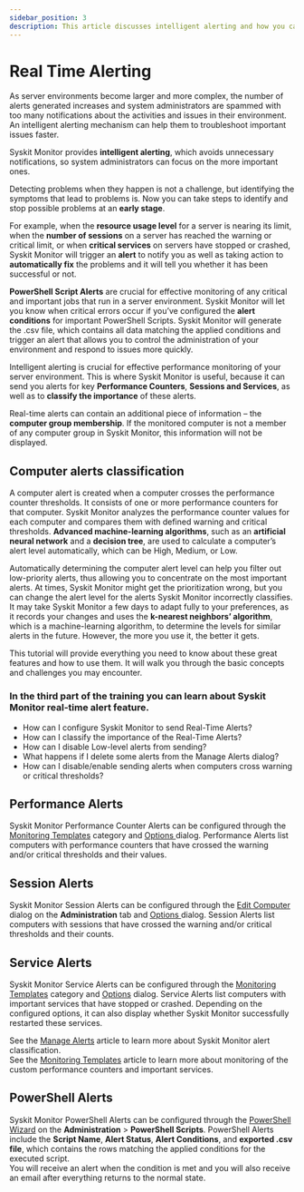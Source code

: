 ```yaml
---
sidebar_position: 3
description: This article discusses intelligent alerting and how you can set up different notifications with Syskit Monitor about the activities and issues in your environment.
---
```


# Real Time Alerting

As server environments become larger and more complex, the number of alerts generated increases and system administrators are spammed with too many notifications about the activities and issues in their environment. An intelligent alerting mechanism can help them to troubleshoot important issues faster.

Syskit Monitor provides **intelligent alerting**, which avoids unnecessary notifications, so system administrators can focus on the more important ones.

Detecting problems when they happen is not a challenge, but identifying the symptoms that lead to problems is. Now you can take steps to identify and stop possible problems at an **early stage**.

For example, when the **resource usage level** for a server is nearing its limit, when the **number of sessions** on a server has reached the warning or critical limit, or when **critical services** on servers have stopped or crashed, Syskit Monitor will trigger an **alert** to notify you as well as taking action to **automatically fix** the problems and it will tell you whether it has been successful or not.

**PowerShell Script Alerts** are crucial for effective monitoring of any critical and important jobs that run in a server environment. Syskit Monitor will let you know when critical errors occur if you’ve configured the **alert conditions** for important PowerShell Scripts. Syskit Monitor will generate the .csv file, which contains all data matching the applied conditions and trigger an alert that allows you to control the administration of your environment and respond to issues more quickly.

Intelligent alerting is crucial for effective performance monitoring of your server environment. This is where Syskit Monitor is useful, because it can send you alerts for key **Performance Counters**, **Sessions and Services**, as well as to **classify the importance** of these alerts.

Real-time alerts can contain an additional piece of information – the **computer group membership**. If the monitored computer is not a member of any computer group in Syskit Monitor, this information will not be displayed.

## Computer alerts classification

A computer alert is created when a computer crosses the performance counter thresholds. It consists of one or more performance counters for that computer. Syskit Monitor analyzes the performance counter values for each computer and compares them with defined warning and critical thresholds. **Advanced machine-learning algorithms**, such as an **artificial neural network** and a **decision tree**, are used to calculate a computer’s alert level automatically, which can be High, Medium, or Low.

Automatically determining the computer alert level can help you filter out low-priority alerts, thus allowing you to concentrate on the most important alerts. At times, Syskit Monitor might get the prioritization wrong, but you can change the alert level for the alerts Syskit Monitor incorrectly classifies. It may take Syskit Monitor a few days to adapt fully to your preferences, as it records your changes and uses the **k-nearest neighbors’ algorithm**, which is a machine-learning algorithm, to determine the levels for similar alerts in the future. However, the more you use it, the better it gets.

This tutorial will provide everything you need to know about these great features and how to use them. It will walk you through the basic concepts and challenges you may encounter.

### In the third part of the training you can learn about Syskit Monitor real-time alert feature.

* How can I configure Syskit Monitor to send Real-Time Alerts?
* How can I classify the importance of the Real-Time Alerts?
* How can I disable Low-level alerts from sending?
* What happens if I delete some alerts from the Manage Alerts dialog?
* How can I disable/enable sending alerts when computers cross warning or critical thresholds?

## Performance Alerts

Syskit Monitor Performance Counter Alerts can be configured through the [Monitoring Templates](../get-to-know-syskit-monitor/administration/monitoring-templates.md) category and [Options ](../get-to-know-syskit-monitor/backstage-screen/configuration/options.md#alerts)dialog. Performance Alerts list computers with performance counters that have crossed the warning and/or critical thresholds and their values.

## Session Alerts

Syskit Monitor Session Alerts can be configured through the [Edit Computer](../get-to-know-syskit-monitor/administration/servers-and-groups.md) dialog on the **Administration** tab and [Options ](../get-to-know-syskit-monitor/backstage-screen/configuration/options.md#alerts)dialog. Session Alerts list computers with sessions that have crossed the warning and/or critical thresholds and their counts.

## Service Alerts

Syskit Monitor Service Alerts can be configured through the [Monitoring Templates](../get-to-know-syskit-monitor/administration/monitoring-templates.md) category and [Options](../get-to-know-syskit-monitor/backstage-screen/configuration/options.md#alerts) dialog. Service Alerts list computers with important services that have stopped or crashed. Depending on the configured options, it can also display whether Syskit Monitor successfully restarted these services.

See the [Manage Alerts](../get-to-know-syskit-monitor/backstage-screen/manage-data-gathering.md#manage-alerts) article to learn more about Syskit Monitor alert classification.  
See the [Monitoring Templates](../get-to-know-syskit-monitor/administration/monitoring-templates.md) article to learn more about monitoring of the custom performance counters and important services.

## PowerShell Alerts

Syskit Monitor PowerShell Alerts can be configured through the [PowerShell Wizard](../how-to/powershell-scripts/powershell-wizard.md) on the **Administration** &gt; **PowerShell Scripts**. PowerShell Alerts include the **Script Name**, **Alert Status**, **Alert Conditions**, and **exported .csv file**, which contains the rows matching the applied conditions for the executed script.  
You will receive an alert when the condition is met and you will also receive an email after everything returns to the normal state.

